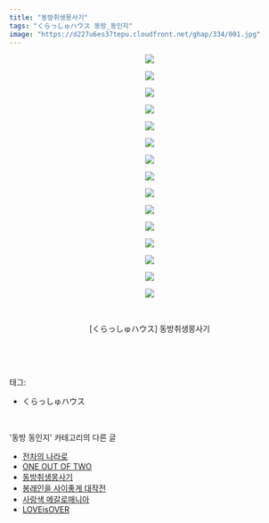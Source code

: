 ```yaml
---
title: "동방취생몽사기"
tags: "くらっしゅハウス 동방_동인지"
image: "https://d227u6es37tepu.cloudfront.net/ghap/334/001.jpg"
---
```

<div class="article">
<p style="text-align: center; clear: none; float: none;"><img src="{{ site.imgserver6 }}/ghap/334/001.jpg"/></p>
<p style="text-align: center; clear: none; float: none;"><img src="{{ site.imgserver6 }}/ghap/334/002.jpg"/></p>
<p style="text-align: center; clear: none; float: none;"><img src="{{ site.imgserver6 }}/ghap/334/003.jpg"/></p>
<p style="text-align: center; clear: none; float: none;"><img src="{{ site.imgserver6 }}/ghap/334/004.jpg"/></p>
<p style="text-align: center; clear: none; float: none;"><img src="{{ site.imgserver6 }}/ghap/334/005.jpg"/></p>
<p style="text-align: center; clear: none; float: none;"><img src="{{ site.imgserver6 }}/ghap/334/006.jpg"/></p>
<p style="text-align: center; clear: none; float: none;"><img src="{{ site.imgserver6 }}/ghap/334/007.jpg"/></p>
<p style="text-align: center; clear: none; float: none;"><img src="{{ site.imgserver6 }}/ghap/334/008.jpg"/></p>
<p style="text-align: center; clear: none; float: none;"><img src="{{ site.imgserver6 }}/ghap/334/009.jpg"/></p>
<p style="text-align: center; clear: none; float: none;"><img src="{{ site.imgserver6 }}/ghap/334/010.jpg"/></p>
<p style="text-align: center; clear: none; float: none;"><img src="{{ site.imgserver6 }}/ghap/334/011.jpg"/></p>
<p style="text-align: center; clear: none; float: none;"><img src="{{ site.imgserver6 }}/ghap/334/012.jpg"/></p>
<p style="text-align: center; clear: none; float: none;"><img src="{{ site.imgserver6 }}/ghap/334/013.jpg"/></p>
<p style="text-align: center; clear: none; float: none;"><img src="{{ site.imgserver6 }}/ghap/334/014.jpg"/></p>
<p style="text-align: center; clear: none; float: none;"><img src="{{ site.imgserver6 }}/ghap/334/015.jpg"/></p>
<p style="text-align: center; clear: none; float: none;"><br/></p>
<p style="text-align: center; clear: none; float: none;">[くらっしゅハウス] 동방취생몽사기</p>
<p><br/></p>
</div><br/>
<div class="tagTrail">
<p>태그: </p>
<ul>
<li>くらっしゅハウス</li>
</ul>
</div><br/>
<div class="another">
<p>'동방 동인지' 카테고리의 다른 글</p>
<ul>
<li><a href="/ghap_336">전차의 나라로</a></li>
<li><a href="/ghap_335">ONE OUT OF TWO</a></li>
<li><a href="/ghap_334">동방취생몽사기</a></li>
<li><a href="/ghap_332">봉래인을 사이좋게 대작전</a></li>
<li><a href="/ghap_331">사랑색 메갈로매니아</a></li>
<li><a href="/ghap_330">LOVEisOVER</a></li>
</ul>
</div><br/>
<div class="cb_module cb_fluid">
<div class="cb_wrt cb_profile">
</div><!-- commentList close -->
</div><br/>
